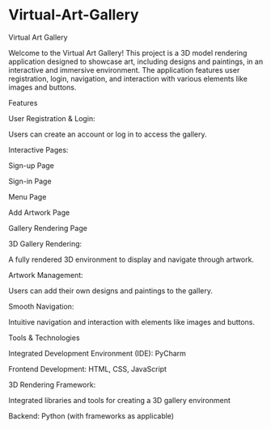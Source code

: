 # Virtual-Art-Gallery

Virtual Art Gallery

Welcome to the Virtual Art Gallery! This project is a 3D model rendering application designed to showcase art, including designs and paintings, in an interactive and immersive environment. The application features user registration, login, navigation, and interaction with various elements like images and buttons.

Features

User Registration & Login:

Users can create an account or log in to access the gallery.

Interactive Pages:

Sign-up Page

Sign-in Page

Menu Page

Add Artwork Page

Gallery Rendering Page

3D Gallery Rendering:

A fully rendered 3D environment to display and navigate through artwork.

Artwork Management:

Users can add their own designs and paintings to the gallery.

Smooth Navigation:

Intuitive navigation and interaction with elements like images and buttons.

Tools & Technologies

Integrated Development Environment (IDE): PyCharm

Frontend Development: HTML, CSS, JavaScript

3D Rendering Framework:

Integrated libraries and tools for creating a 3D gallery environment

Backend: Python (with frameworks as applicable)
